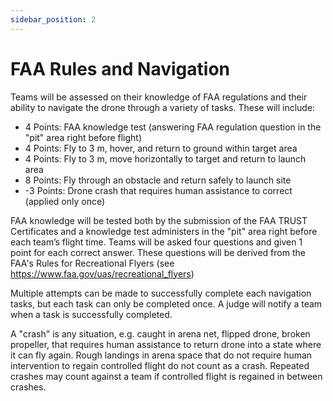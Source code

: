 ```yaml
---
sidebar_position: 2
---
```


# FAA Rules and Navigation

Teams will be assessed on their knowledge of FAA regulations and their ability to navigate the drone through a variety of tasks. These will include:

- 4 Points:  FAA knowledge test (answering FAA regulation question in the "pit" area right before flight)
- 4 Points: Fly to 3 m, hover, and return to ground within target area
- 4 Points: Fly to 3 m, move horizontally to target and return to launch area
- 8 Points: Fly through an obstacle and return safely to launch site
- -3 Points: Drone crash that requires human assistance to correct (applied only once)

FAA knowledge will be tested both by the submission of the FAA TRUST Certificates and a knowledge test administers in the "pit" area right before each team’s flight time. Teams will be asked four questions and given 1 point for each correct answer. These questions will be derived from the FAA's Rules for Recreational Flyers (see https://www.faa.gov/uas/recreational_flyers)

Multiple attempts can be made to successfully complete each navigation tasks, but each task can only be completed once. A judge will notify a team when a task is successfully completed.

A "crash" is any situation, e.g. caught in arena net, flipped drone, broken propeller, that requires human assistance to return drone into a state where it can fly again. Rough landings in arena space that do not require human intervention to regain controlled flight do not count as a crash. Repeated crashes may count against a team if controlled flight is regained in between crashes.
